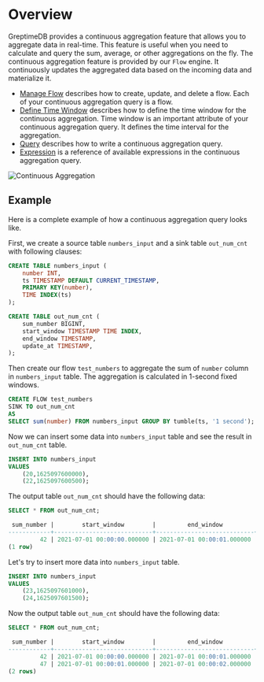 # Overview

GreptimeDB provides a continuous aggregation feature that allows you to aggregate data in real-time. This feature is useful when you need to calculate and query the sum, average, or other aggregations on the fly. The continuous aggregation feature is provided by our `Flow` engine. It continuously updates the aggregated data based on the incoming data and materialize it.

- [Manage Flow](./manage-flow.md) describes how to create, update, and delete a flow. Each of your continuous aggregation query is a flow.
- [Define Time Window](./define-time-window.md) describes how to define the time window for the continuous aggregation. Time window is an important attribute of your continuous aggregation query. It defines the time interval for the aggregation.
- [Query](./query.md) describes how to write a continuous aggregation query.
- [Expression](./expression.md) is a reference of available expressions in the continuous aggregation query.

![Continuous Aggregation](/flow-ani.svg)

## Example

Here is a complete example of how a continuous aggregation query looks like.

First, we create a source table `numbers_input` and a sink table `out_num_cnt` with following clauses:

```sql
CREATE TABLE numbers_input (
    number INT,
    ts TIMESTAMP DEFAULT CURRENT_TIMESTAMP,
    PRIMARY KEY(number),
    TIME INDEX(ts)
);
```

```sql
CREATE TABLE out_num_cnt (
    sum_number BIGINT,
    start_window TIMESTAMP TIME INDEX,
    end_window TIMESTAMP,
    update_at TIMESTAMP,
);
```

Then create our flow `test_numbers` to aggregate the sum of `number` column in `numbers_input` table. The aggregation is calculated in 1-second fixed windows.

```sql
CREATE FLOW test_numbers 
SINK TO out_num_cnt
AS 
SELECT sum(number) FROM numbers_input GROUP BY tumble(ts, '1 second');
```

Now we can insert some data into `numbers_input` table and see the result in `out_num_cnt` table.

```sql
INSERT INTO numbers_input 
VALUES
    (20,1625097600000),
    (22,1625097600500);
```

The output table `out_num_cnt` should have the following data:

```sql
SELECT * FROM out_num_cnt;
```

```sql
 sum_number |        start_window        |         end_window         |         update_at          
------------+----------------------------+----------------------------+----------------------------
         42 | 2021-07-01 00:00:00.000000 | 2021-07-01 00:00:01.000000 | 2024-05-17 08:32:56.026000
(1 row)
```

Let's try to insert more data into `numbers_input` table.

```sql
INSERT INTO numbers_input 
VALUES
    (23,1625097601000),
    (24,1625097601500);
```

Now the output table `out_num_cnt` should have the following data:

```sql
SELECT * FROM out_num_cnt;
```

```sql
 sum_number |        start_window        |         end_window         |         update_at          
------------+----------------------------+----------------------------+----------------------------
         42 | 2021-07-01 00:00:00.000000 | 2021-07-01 00:00:01.000000 | 2024-05-17 08:32:56.026000
         47 | 2021-07-01 00:00:01.000000 | 2021-07-01 00:00:02.000000 | 2024-05-17 08:33:10.048000
(2 rows)
```

